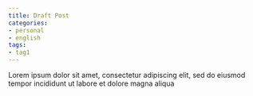 ```yaml
---
title: Draft Post
categories:
- personal
- english
tags:
- tag1
---
```


Lorem ipsum dolor sit amet, consectetur adipiscing elit, sed do eiusmod tempor incididunt ut labore et dolore magna aliqua

